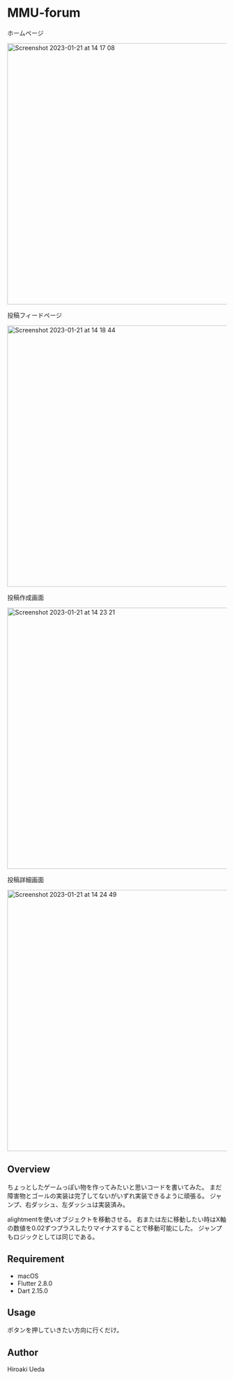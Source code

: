 # MMU-forum

<p>ホームページ</p>
<img width="600" alt="Screenshot 2023-01-21 at 14 17 08" src="https://user-images.githubusercontent.com/76618285/213846488-01209819-9485-42ac-9d0c-3b6712293a6d.png">

<p>投稿フィードページ</p>
<img width="600" alt="Screenshot 2023-01-21 at 14 18 44" src="https://user-images.githubusercontent.com/76618285/213846542-65f4a7eb-18b3-4e7d-a483-348e6cb264f1.png">

<p>投稿作成画面</p>
<img width="600" alt="Screenshot 2023-01-21 at 14 23 21" src="https://user-images.githubusercontent.com/76618285/213846700-bc598afb-f13f-487d-9e62-743f0b240a04.png">

<p>投稿詳細画面</p>
<img width="600" alt="Screenshot 2023-01-21 at 14 24 49" src="https://user-images.githubusercontent.com/76618285/213846759-07b2db24-3e86-4f60-96ac-0da28d43c0ea.png">

## Overview
ちょっとしたゲームっぽい物を作ってみたいと思いコードを書いてみた。
まだ障害物とゴールの実装は完了してないがいずれ実装できるように頑張る。
ジャンプ、右ダッシュ、左ダッシュは実装済み。

alightmentを使いオブジェクトを移動させる。
右または左に移動したい時はX軸の数値を0.02ずつプラスしたりマイナスすることで移動可能にした。
ジャンプもロジックとしては同じである。

## Requirement
- macOS
- Flutter 2.8.0
- Dart 2.15.0

## Usage
ボタンを押していきたい方向に行くだけ。

## Author
Hiroaki Ueda
